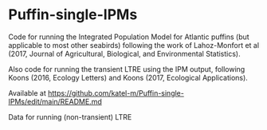 # Puffin-single-IPMs

Code for running the Integrated Population Model for Atlantic puffins (but applicable to most other seabirds) following the work of Lahoz-Monfort et al (2017, Journal of Agricultural, Biological, and Environmental Statistics). 

Also code for running the transient LTRE using the IPM output, following Koons (2016, Ecology Letters) and Koons (2017, Ecological Applications). 

Available at https://github.com/katel-m/Puffin-single-IPMs/edit/main/README.md

Data for running (non-transient) LTRE 
